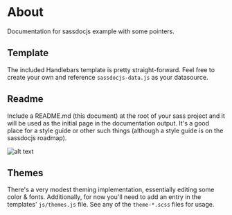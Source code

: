 
# About

Documentation for sassdocjs example with some pointers.

## Template
The included Handlebars template is pretty straight-forward.  Feel free to create your own and reference `sassdocjs-data.js` as your datasource.

## Readme

Include a README.md (this document) at the root of your sass project and it will be used as the initial page in the documentation output.  It's a good place for a style guide or other such things (although a style guide is on the sassdocjs roadmap).    


![alt text](http://sassdocjs.com/readme-example.png "Our Project")	
## Themes
There's	 a very modest theming implementation, essentially editing some color & fonts.  Additionally, for now you'll need to add an entry in the templates' `js/themes.js` file.  See any of the `theme-*.scss` files for usage. 